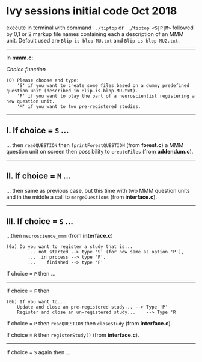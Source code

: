 # Ivy sessions initial code Oct 2018

execute in terminal with command ` ./tiptop`  or ` ./tiptop <S|P|M>` followed by 0,1 or 2 markup file names containing each a description of an MMM unit. Default used are `Blip-is-blop-MU.txt` and `Blip-is-blop-MU2.txt`.

---

In **mmm.c**:

*Choice function*

```
(0) Please choose and type:
    'S' if you want to create some files based on a dummy predefined question unit (described in Blip-is-blop-MU.txt).
    'P' if you want to play the part of a neuroscientist registering a new question unit.
    'M' if you want to two pre-registered studies.
```

---

## I. If choice = `S` ...
... then `readQUESTION` then `fprintForestQUESTION` (from **forest.c**) a MMM question unit on screen then possibility to `createFiles` (from **addendum.c**).

----

## II. If choice = `M` ...
... then same as previous case, but this time with two MMM question units and in the middle a call to `mergeQuestions` (from **interface.c**).

----

## III. If choice = `S` ...
...then `neuroscience_mmm` (from **interface.c**)

```
(0a) Do you want to register a study that is...
	    ... not started --> type 'S' (for now same as option 'P'),
	    ...  in process --> type 'P',
	    ...    finished --> type 'F'
```
If choice = `P` then ...

---

If choice = `F` then 
```
(0b) If you want to...
	Update and close an pre-registered study...	--> Type 'P'
	Register and close an un-registered study...	--> Type 'R
```

If choice = `P` then `readQUESTION` then `closeStudy` (from **interface.c**).

If choice = `R` then `registerStudy()` (from **interface.c**).

---

If choice = `S` again then ...

